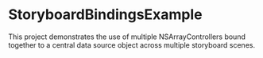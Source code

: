 StoryboardBindingsExample
=========================

This project demonstrates the use of multiple NSArrayControllers bound together to a central data source object across multiple storyboard scenes.